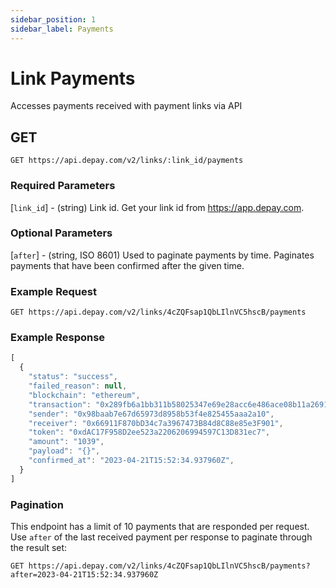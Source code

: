```yaml
---
sidebar_position: 1
sidebar_label: Payments
---
```


# Link Payments

Accesses payments received with payment links via API

## GET

```
GET https://api.depay.com/v2/links/:link_id/payments
```

### Required Parameters

[`link_id`] - (string) Link id. Get your link id from https://app.depay.com.

### Optional Parameters

[`after`] - (string, ISO 8601) Used to paginate payments by time. Paginates payments that have been confirmed after the given time.

### Example Request

```
GET https://api.depay.com/v2/links/4cZQFsap1QbLIlnVC5hscB/payments
```

### Example Response

```javascript
[
  {
    "status": "success",
    "failed_reason": null,
    "blockchain": "ethereum",
    "transaction": "0x289fb6a1bb311b58025347e69e28acc6e486ace08b11a26912659f01fce12d62",
    "sender": "0x98baab7e67d65973d8958b53f4e825455aaa2a10",
    "receiver": "0x66911F870bD34c7a3967473B84d8C88e85e3F901",
    "token": "0xdAC17F958D2ee523a2206206994597C13D831ec7",
    "amount": "1039",
    "payload": "{}",
    "confirmed_at": "2023-04-21T15:52:34.937960Z",
  }
]
```

### Pagination

This endpoint has a limit of 10 payments that are responded per request. Use `after` of the last received payment per response to paginate through the result set:

```
GET https://api.depay.com/v2/links/4cZQFsap1QbLIlnVC5hscB/payments?after=2023-04-21T15:52:34.937960Z
```

